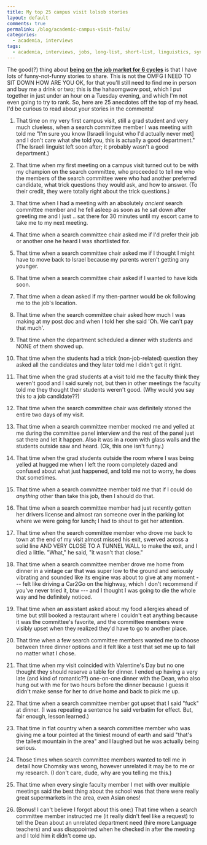 ```yaml
---
title: My top 25 campus visit lolsob stories
layout: default
comments: true
permalink: /blog/academic-campus-visit-fails/
categories:
  - academia, interviews
tags:
  - academia, interviews, jobs, long-list, short-list, linguistics, syntax, semantics
---
```


The good(?) thing about [**being on the job market for 6 cycles**](https://hkotek.com/blog/my-academic-journey/) is that I have lots of funny-not-funny stories to share. This is not the OMFG I NEED TO SIT DOWN HOW ARE YOU OK, for that you'll still need to find me in person and buy me a drink or two; this is the hahaomgwow post, which I put together in just under an hour on a Tuesday evening, and which I'm not even going to try to rank. So, here are 25 anecdotes off the top of my head. I'd be curious to read about your stories in the comments! 
 

1. That time on my very first campus visit, still a grad student and very much clueless, when a search committee member I was meeting with told me "I'm sure you know [Israeli linguist who I'd actually never met] and I don't care what she told you, this is actually a good department." (The Israeli linguist left soon after; it probably wasn't a good department.)

2. That time when my first meeting on a campus visit turned out to be with my champion on the search committee, who proceeded to tell me who the members of the search committee were who had another preferred candidate, what trick questions they would ask, and how to answer. (To their credit, they were totally right about the trick questions.)

3. That time when I had a meeting with an absolutely *ancient* search committee member and he fell asleep as soon as he sat down after greeting me and I just .. sat there for 30 minutes until my escort came to take me to my next meeting. 

4. That time when a search committee chair asked me if I'd prefer their job or another one he heard I was shortlisted for. 

5. That time when a search committee chair asked me if I thought I might have to move back to Israel because my parents weren't getting any younger. 

6. That time when a search committee chair asked if I wanted to have kids soon. 

7. That time when a dean asked if my then-partner would be ok following me to the job's location. 

8. That time when the search committee chair asked how much I was making at my post doc and when I told her she said 'Oh. We can't pay that much'. 

9. That time when the department scheduled a dinner with students and NONE of them showed up. 

10. That time when the students had a trick (non-job-related) question they asked all the candidates and they later told me I didn't get it right. 

11. That time when the grad students at a visit told me the faculty think they weren't good and I said surely not, but then in other meetings the faculty told me they thought their students weren't good. (Why would you say this to a job candidate??)

12. That time when the search committee chair was definitely stoned the entire two days of my visit. 

13. That time when a search committee member mocked me and yelled at me during the committee panel interview and the rest of the panel just sat there and let it happen. Also it was in a room with glass walls and the students outside saw and heard. (Ok, this one isn't funny.)

14. That time when the grad students outside the room where I was being yelled at hugged me when I left the room completely dazed and confused about what just happened, and told me not to worry, he does that sometimes. 

15. That time when a search committee member told me that if I could do *anything* other than take this job, then I should do that. 

16. That time when a search committee member had just recently gotten her drivers license and almost ran someone over in the parking lot where we were going for lunch; I had to shout to get her attention. 

17. That time when the search committee member who drove me back to town at the end of my visit almost missed his exit, swerved across a solid line AND VERY CLOSE TO A TUNNEL WALL to make the exit, and I died a little. "What," he said, "it wasn't that close."

18. That time when a search committee member drove me home from dinner in a vintage car that was super low to the ground and seriously vibrating and sounded like its engine was about to give at any moment --- felt like driving a Car2Go on the highway, which I don't recommend if you've never tried it, btw --- and I thought I was going to die the whole way and he definitely noticed. 

19. That time when an assistant asked about my food allergies ahead of time but still booked a restaurant where I couldn't eat anything because it was the committee's favorite, and the committee members were visibly upset when they realized they'd have to go to another place. 

20. That time when a few search committee members wanted me to choose between three dinner options and it felt like a test that set me up to fail no matter what I chose. 

21. That time when my visit coincided with Valentine's Day but no one thought they should reserve a table for dinner. I ended up having a very late (and kind of romantic??) one-on-one dinner with the Dean, who also hung out with me for two hours before the dinner because I guess it didn't make sense for her to drive home and back to pick me up. 

22. That time when a search committee member got upset that I said "fuck" at dinner. (I was repeating a sentence he said verbatim for effect. But, fair enough, lesson learned.)

23. That time in flat country when a search committee member who was giving me a tour pointed at the tiniest mound of earth and said "that's the tallest mountain in the area" and I laughed but he was actually being serious. 

24. Those times when search committee members wanted to tell me in detail how Chomsky was wrong, however unrelated it may be to me or my research. (I don't care, dude, why are you telling me this.)

25. That time when every single faculty member I met with over multiple meetings said the best thing about the school was that there were really great supermarkets in the area, even Asian ones!

26. (Bonus! I can't believe I forgot about this one:) That time when a search committee member instructed me (it really didn't feel like a request) to tell the Dean about an unrelated department need (hire more Language teachers) and was disappointed when he checked in after the meeting and I told him it didn't come up.